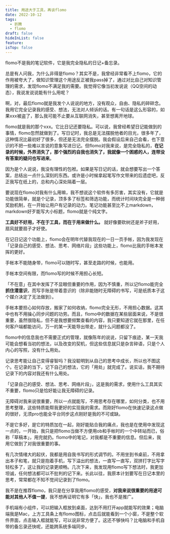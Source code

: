 ```yaml
---
title: 用途大于工具，再谈flomo
date: 2022-10-12
tags:
  - 折腾
  - flomo
draft: false
hideInList: false
feature: 
isTop: false
---
```

flomo不是我的笔记软件，它是我完全隐私的日记+备忘录。

总是有人问我，为什么非得是flomo？其实不是，我曾经非常看不上flomo，它的作用被夸大了，做知识管理这个用途反正被我pass掉了，通过对比自己对知识管理的需求，发现flomo不满足我的需要。我觉得它像当初发说说（QQ空间的动态），我说发说说能有什么用呢？

<!--more-->

啊，对，最后flomo就是我发个人说说的地方，没有观众，自由、隐私的碎碎念。我用它完全记录我的感受、想法，无法对人倾诉的话。有一句话是这么形容的，如果xxx被盗了，那么我可能不止要从互联网消失，甚至想离开地球。

flomo就是我的那个xxx。它比日记还要隐私。可以说，我曾经希望日记能做到的事情，flomo忽然就做到了。写日记时，我总是无法摆脱他者的目光，很多年了，这种情况比最初好了很多，但还是无法完全摆脱。我会假设后来自己会看，也下意识的不把一些难以言说的意象写进日记。但flomo对我来说，是完全隐私的，**在记录的时候，外界消失了，那个强烈的自我也消失了，我就像一个困惑的人，连带没有答案的疑问也写进来**。

因为是个人说说，我没有理性的包袱。如果是写日记的话，就会想要写出一个答案，总结出一点什么深刻的东西。或许是小时候拿起笔写作文带来的后遗症吧，反正我写在纸上的，总和内心深处隔着一层。

要说现在flomo对我有什么用嘛，我不想说这个软件有多厉害，其实没有，它就是功能很简单，就是个记录，顶多多了标签和筛选功能，而统计时间块完全是一种弱奖励机制，在一开始让用户有记录的动力。笔记功能甚至比不上markdown，markdown好歹能写大小标题，flomo就是个纯文字。

**工具好不好用，不在于工具，而在于用来做什么。** 就好像要砍树还是斧子好用，扇风就要扇子才好使。

在记日记这个功能上，flomo会在明年代替我现在的一日一页手帐，因为我发现在「记录自己的感受、想法、思考、网络片段」这些功能上，flomo比我的手帐本发挥的更好。

手帐本不能随身带，flomo可以随时写，甚至走路的时候，也能用。

手帐本空间有限，而flomo写的时候不用担心长短。

「不在意」在其中发挥了不显眼但重要的作用，因为不慎重，所以记flomo能完全**抓住潜意识**，而写手账是带着意识的（除非能随时无障碍的书写，可是纸质本子这个媒介决定了无法做到）。

手帐本要担心如何存放，搬家了如何收纳，flomo完全无形，不用担心数据。这其中也有不用操心同步问题的功劳。而且，flomo中的数据在某些层面来说，不是很重要，虽然很隐私，但不是我想要频繁查看的内容，我只要知道它就在那里，在任何客户端都能访问，万一的某一天能导出带走，就什么问题都没了。

flomo中的信息我也不需要正式的管理，就像陈年的说说，只留下痕迹，某一天我可能会想看当初的想法，以及改变的契机，但这些信息就只是杂言碎语，只是个人内心的写照，没有什么用处。

记录思考能让自己变得睿智吗？我没聪明到从自己的思考中成长，所以也不图这个。在记录的当下，记下自己的想法，它的「用处」就完成了。说实话，我不期待记录下的内容对我还有什么用处。

「记录自己的感受、想法、思考、网络片段」，这是我的需求，使用什么工具其实不重要，flomo只是恰好能让我无障碍的记录。

无障碍对我来说很重要，所以一点就能写，不用思考存在哪里，如何分类，也不用思考整理，这些特质能帮我更好的实现我的需求。而刚好flomo在快速记录这点做的很好，无须pro也能全平台同步这点刚好是我的不可或缺。

不是它多好，是它的特质加在一起，刚好能贴合我的痛点，我也是在使用中发现这一点的，一开始，我只是把flomo当做不方便用ob和手帐时的一个中转站而已，俗称「草稿本」，用完就扔。flomo中的笔记，对我都是不重要的信息。但后来，我用它做到了对我很重要的事。

有几次情绪大的起伏，我都是用自我书写的形式调节的。不用坐到书桌前，不用拿出本子和笔，就只是抱着手机，写下溢出的想法，一直写一直写，双拼打字比写字轻松多了，这让我的记录更顺畅。几次下来，我发现用flomo写下想法时，我更加坦诚，任何想法都可以不批判的记下来。长此以往，我原本计划要写在日记本里的思考，常常都在不知不觉间记录到了flomo。

我不是在推荐flomo，我只是在分享我用flomo的感受，**对我来说很重要的用途可能对其他人不值一提**，我不想再证明它有多「快」，我也不是推广。

手机端有小组件，可以把输入框放到桌面，达到不用打开app就能写的效果；电脑端我是Mac，上方工具条上有flomo图标，点击后就能看到一个小窗，不是整个软件界面，点击输入框就能写，可以说非常方便了。这还不够快吗？比电脑和手机自带的备忘录还快呢，还能跨系统多端同步。

